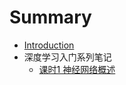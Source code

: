 # Summary

* [Introduction](README.md)
* 深度学习入门系列笔记
  * [课时1 神经网络概述](ke-shi-1-shen-jing-wang-luo-gai-shu.md)



